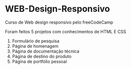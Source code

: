 # WEB-Design-Responsivo
Curso de Web design responsivo pelo freeCodeCamp

Foram feitos 5 projetos com conhecimentos de HTML E CSS

1. Formulário de pesquisa
2. Página de homenagem
3. Página de documentação técnica
4. Página de destino do produto
5. Página de portfólio pessoal
